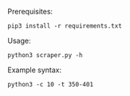 Prerequisites:

<code>pip3 install -r requirements.txt</code>

Usage:

<code>python3 scraper.py -h</code>

Example syntax:

<code>python3 -c 10 -t 350-401</code>

 
